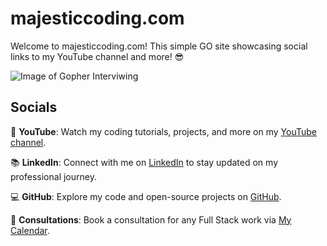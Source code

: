 # majesticcoding.com

Welcome to majesticcoding.com! This simple GO site showcasing social links to my YouTube channel and more! 😎

![Image of Gopher Interviwing](https://github.com/smithlabs/github-assets/blob/main/web/dancing-gopher-hello-world.gif?raw=true)

## Socials

🎥 **YouTube**: Watch my coding tutorials, projects, and more on my [YouTube channel](https://www.youtube.com/@majesticcoding/videos).

📚 **LinkedIn**: Connect with me on [LinkedIn](https://www.linkedin.com/in/matthew-majestic) to stay updated on my professional journey.

💻 **GitHub**: Explore my code and open-source projects on [GitHub](https://github.com/mattmajestic).

📝 **Consultations**: Book a consultation for any Full Stack work via [My Calendar](https://calendly.com/majesticcoding/30min?back=1&month=2024-05).